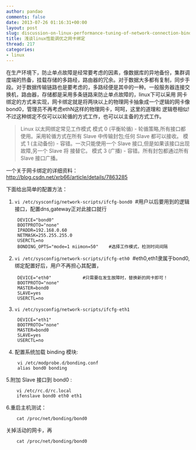 ```yaml
---
author: pandao
comments: false
date: 2013-07-26 01:16:31+00:00
layout: post
slug: discussion-on-linux-performance-tuning-of-network-connection-binding
title: 浅谈linux性能调优之网卡绑定
thread: 217
categories:
- linux
---
```


在生产环境下，防止单点故障是经常要考虑的因素，像数据库的异地备份，集群调度端的热备，挂载存储的多路经，路由器的冗余。对于数据大多都有复制，同步手 段。对于数据传输链路也是要考虑的，多路经便是其中的一种。一般服务器连接交换机，路由器，存储都是采用多条链路来防止单点故障的，linux下可以采用 网卡绑定的方式来实现，网卡绑定就是将两块以上的物理网卡抽象成一个逻辑的网卡像bond0，管理员不再考虑ethN这样的物理网卡，呵呵，这里的道理和 逻辑卷相似!不过这种绑定不仅可以以轮循的方式工作，也可以以主备的方式工作。

>Linux 以太网绑定常见工作模式
>模式 0 (平衡轮循) - 轮循策略,所有接口都使用。采用轮循方式在所有 Slave 中传输封包;任何 Slave 都可以接收。
>模式 1 (主动备份) - 容错。一次只能使用一个 Slave 接口,但是如果该接口出现故障,另一个 Slave 将 接替它。
>模式 3 (广播) - 容错。所有封包都通过所有 Slave 接口广播。

一个关于网卡绑定的详细资料：http://blog.csdn.net/xrb66/article/details/7863285

下面给出简单的配置方法：

1. `vi /etc/sysconfig/network-scripts/ifcfg-bond0`  #用户以后要用到的逻辑接口，配置dns,gateway正对此接口就行

		DEVICE="bond0"
		BOOTPROTO="none"
		IPADDR=192.168.0.60
		NETMASK=255.255.255.0
		USERCTL=no
		BONDING_OPTS="mode=1 miimon=50"    #选择工作模式，检测时间间隔

2. `vi /etc/sysconfig/network-scripts/ifcfg-eth0`  #eth0,eth1隶属于bond0,绑定配置好后，用户不再担心其配置，

		DEVICE="eth0"        	 #只需要在发生故障时，替换新的网卡即可！
		BOOTPROTO="none"
		MASTER=bond0
		SLAVE=yes
		USERCTL=no

3. `vi /etc/sysconfig/network-scripts/ifcfg-eth1`

		DEVICE="eth1"
		BOOTPROTO="none"
		MASTER=bond0
		SLAVE=yes
		USERCTL=no

4. 配置系统加载 binding 模块:

		vi /etc/modprobe.d/bonding.conf
		alias bond0 bonding

5.附加 Slave 接口到 bond0 :

		vi /etc/rc.d/rc.local
		ifenslave bond0 eth0 eth1

6.重启主机测试：

		cat /proc/net/bonding/bond0

关掉活动的网卡，再

		cat /proc/net/bonding/bond0
